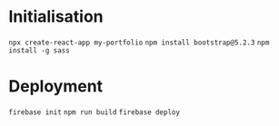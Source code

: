 # Initialisation

`npx create-react-app my-portfolio`
`npm install bootstrap@5.2.3`
`npm install -g sass`

# Deployment

`firebase init`
`npm run build`
`firebase deploy`
